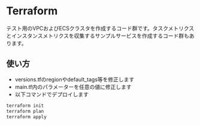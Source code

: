 # Terraform

テスト用のVPCおよびECSクラスタを作成するコード群です。タスクメトリクスとインスタンスメトリクスを収集するサンプルサービスを作成するコード群もあります。

## 使い方

- versions.tfのregionやdefault_tags等を修正します
- main.tf内のパラメーターを任意の値に修正します
- 以下コマンドでデプロイします
``` sh
terraform init
terraform plan
terraform apply
```